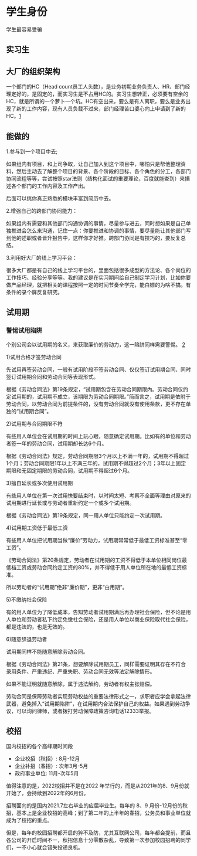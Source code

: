 # 学生身份

学生最容易受骗

## 实习生

## 大厂的组织架构

一个部门的HC（Head count员工人头数），是业务初期业务负责人、HR、部门经理定好的，是固定的，而实习生是不占用HC的。实习生想转正，必须要有空余的HC，就是所谓的一个萝卜一个坑。HC有空出来，要么是有人离职，要么是业务出现了新的工作内容，现有人员负载不过来，部门经理苦口婆心向上申请到了新的HC。[1]

## 能做的

1.参与到一个项目中去;

如果组内有项目，和上司争取，让自己加入到这个项目中，哪怕只是帮他整理资料，然后主动去了解整个项目的背景、各个阶段的目标、各个角色的分工，各部门协同流程等等，尝试按照star法则（结构化面试的重要理论，百度就能查到）来描述各个部门的工作内容及工作产出。

后面可以挑你真正熟悉的模块丰富到简历中去。

2.增强自己的跨部门协同能力：

如果组内有需要和其他部门沟通协调的事情，尽量参与进去，同时想如果是自己单独推进会怎么来沟通，记住一点：你要推进和协调的事情，要尽量能让其他部门写到他的述职或者晋升报告中，这样你才好推。跨部门协同是有技巧的，要反复总结。

3.利用好大厂的线上学习平台：

很多大厂都是有自己的线上学习平台的，里面包括很多成型的方法论、各个岗位的工作技巧、经验分享等等。我的建议是在实习期间给自己制定学习计划，比如你要做产品经理，就把相关的课程按照一定的时间节奏全学完，能白嫖的为啥不搞。有条件的录个屏反复研究。

## 试用期

### 警惕试用陷阱

个别公司会以试用期的名义，来获取廉价的劳动力，这一陷阱同样需要警惕。 [2]

1)试用合格才签劳动合同

先试用再签劳动合同，一般有试用阶段不签劳动合同、仅仅签订试用期合同、同时签订试用期合同和劳动合同等表现形式。

根据《劳动合同法》第19条规定，“试用期包含在劳动合同期限內。劳动合同仅约定试用期的，试用期不成立，该期限为劳动合同期限。”简而言之，试用期是依附于劳动合同，以劳动合同为前提条件的，没有劳动合同就没有使用条款，更不存在单独的“试用期合同”。

2)试用期与合同期限不符

有些用人单位会在试用期的时间上玩心眼，随意确定试用期。比如有的单位和劳动者签一年的劳动合同，试用期却长达6个月。

根据《劳动合同法》规定，劳动合同期限3个月以上不满一年的，试用期不得超过1个月；劳动合同期限1年以上不满三年的，试用期不得超过2个月；3年以上固定期限和无固定期限的劳动合同，试用期不得超过6个月。

3)擅自延长或多次使用试用期

有些用人单位在第一次试用快要结束时，以时间太短、考察不全面等理由对原来的试用期进行延长或与劳动者重新约定一个或多个试用期。

根据《劳动合同法》第19条规定，同一用人单位只能约定一次试用期。

4)试用期工资低于最低工资

有些用人单位把试用期当做“廉价”劳动力，试用期常常低于最低工资标准甚至“零工资”。

《劳动合同法》第20条规定，劳动者在试用期的工资不得低于本单位相同岗位最低档工资或劳动合同约定工资的80%，并不得低于用人单位所在地的最低工资标准。

所以劳动者的“试用期”绝非“廉价期”，更非“白用期”。

5)不缴纳社会保险

有的用人单位为了降低成本，告知劳动者试用期满后再办理社会保险，但不论是用人单位和劳动者私下约定免缴社会保险，还是用人单位以商业保险取代社会保险，都是违法的，也是无效的。

6)随意辞退劳动者

试用期同样不能随意解除劳动合同。

根据《劳动合同法》第21条，想要解除试用期员工，同样需要证明其存在不符合录用条件、严重违纪、严重失职、劳动合同无效等法定解除情形。

如果不能证明就随意解除，属于违法解约，劳动者有权主张赔偿。

劳动合同是保障劳动者实现劳动权益的重要法律形式之一，求职者应学会拿起法律武器，避免掉入“试用期陷阱”，在试用期内合法保护自己的权益。如果遇到劳动争议，可以询问律师，或者拨打劳动保障政策咨询电话12333举报。

## 校招

国内校招的各个高峰期时间段

- 企业校招（秋招）: 8月-12月
- 企业补招（春招）: 次年3月-5月
- 政府事业单位: 11月-次年5月


值得注意的是，2022校招并不是在2022 年举行的，而是从2021年的8、9月份就开始了，会持续到2022年的6月份。

招聘面向的是国内2021.7左右毕业的应届毕业生。每年的 8、9 月份-12月份的秋招，基本上是企业校招的高峰；到了第二年的上半年的春招，公务员和事业单位就成为了校招的重点。

但是，每年的校园招聘都开启的猝不及防，尤其互联网公司，每年都会提前，而且各公司的开启时间不一，秋招信息十分零散杂乱，导致第一次参加校园招聘的同学们，一不小心就会错失投递良机。

[1]: https://www.bilibili.com/read/cv11355392
[2]: https://news.dayoo.com/society/202012/31/140000_53734969.htm
